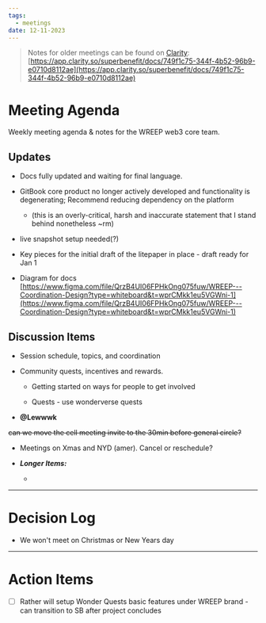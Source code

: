 ```yaml
---
tags:
  - meetings
date: 12-11-2023
---
```


> Notes for older meetings can be found on [Clarity](https://app.clarity.so/superbenefit/docs/749f1c75-344f-4b52-96b9-e0710d8112ae):
> [https://app.clarity.so/superbenefit/docs/749f1c75-344f-4b52-96b9-e0710d8112ae](https://app.clarity.so/superbenefit/docs/749f1c75-344f-4b52-96b9-e0710d8112ae)

# Meeting Agenda

Weekly meeting agenda & notes for the WREEP web3 core team.

## Updates

- Docs fully updated and waiting for final language.

- GitBook core product no longer actively developed and functionality is degenerating; Recommend reducing dependency on the platform

  - (this is an overly-critical, harsh and inaccurate statement that I stand behind nonetheless \~rm)

- live snapshot setup needed(?)

- Key pieces for the initial draft of the litepaper in place - draft ready for Jan 1 

- Diagram for docs [https://www.figma.com/file/QrzB4UI06FPHkOng075fuw/WREEP---Coordination-Design?type=whiteboard&t=wprCMkk1eu5VGWni-1](https://www.figma.com/file/QrzB4UI06FPHkOng075fuw/WREEP---Coordination-Design?type=whiteboard&t=wprCMkk1eu5VGWni-1)

## Discussion Items

- Session schedule, topics, and coordination 

- Community quests, incentives and rewards.

  - Getting started on ways for people to get involved

  - Quests - use wonderverse quests

- **@Lewwwk**

 ~~can we move the cell meeting invite to the 30min before general circle?~~

- Meetings on Xmas and NYD (amer). Cancel or reschedule?

- **_Longer Items:_**

  -  

---

# Decision Log

- We won't meet on Christmas or New Years day

---

# Action Items

- [ ] Rather will setup Wonder Quests basic features under WREEP brand - can transition to SB after project concludes